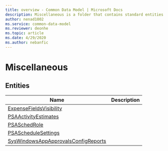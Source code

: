 ```yaml
---
title: overview - Common Data Model | Microsoft Docs
description: Miscellaneous is a folder that contains standard entities related to the Common Data Model.
author: nenad1002
ms.service: common-data-model
ms.reviewer: deonhe
ms.topic: article
ms.date: 4/29/2020
ms.author: nebanfic
---
```


# Miscellaneous


## Entities

|Name|Description|
|---|---|
|[ExpenseFieldsVisibility](ExpenseFieldsVisibility.md)||
|[PSAActivityEstimates](PSAActivityEstimates.md)||
|[PSASchedRole](PSASchedRole.md)||
|[PSAScheduleSettings](PSAScheduleSettings.md)||
|[SysWindowsAppApprovalsConfigReports](SysWindowsAppApprovalsConfigReports.md)||
